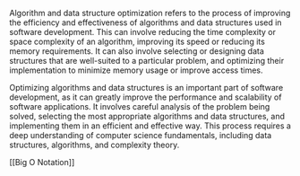 Algorithm and data structure optimization refers to the process of improving the efficiency and effectiveness of algorithms and data structures used in software development. This can involve reducing the time complexity or space complexity of an algorithm, improving its speed or reducing its memory requirements. It can also involve selecting or designing data structures that are well-suited to a particular problem, and optimizing their implementation to minimize memory usage or improve access times.

Optimizing algorithms and data structures is an important part of software development, as it can greatly improve the performance and scalability of software applications. It involves careful analysis of the problem being solved, selecting the most appropriate algorithms and data structures, and implementing them in an efficient and effective way. This process requires a deep understanding of computer science fundamentals, including data structures, algorithms, and complexity theory.

[[Big O Notation]]
